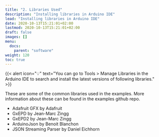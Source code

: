 ```yaml
---
title: "2. Libraries Used"
description: "Installing libraries in Arduino IDE"
lead: "Installing libraries in Arduino IDE"
date: 2020-10-13T15:21:01+02:00
lastmod: 2020-10-13T15:21:01+02:00
draft: false
images: []
menu:
  docs:
    parent: "software"
weight: 120
toc: true
---
```


{{< alert icon="💡" text="You can go to Tools > Manage Libraries in the Arduino IDE to search and install the latest versions of following libraries." >}}

These are some of the common libraries used in the examples. More information about these can be found in the examples github repo.

- Adafruit GFX by Adafruit
- GxEPD by Jean-Marc Zingg
- GxEPD2 by Jean-Marc Zingg
- ArduinoJson by Benoit Blanchon
- JSON Streaming Parser by Daniel Eichhorn
